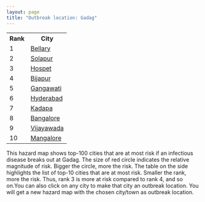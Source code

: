 ```yaml
---
layout: page
title: "Outbreak location: Gadag"
---
```

<div class="flex-container">
<div class="flex-item-left" id="mapid">
<script src="https://buda-magenta.github.io/hazard_map/load_map.js"></script>

<script>
var marker_outbreak = L.marker([15.426365, 75.630079],{"autoPan": true}).addTo(map); marker_outbreak.bindTooltip("Gadag").openTooltip();

var circle_1 = L.circle([15.143395, 76.919388], {"pane": "markerPane", "color": "red", "fill": true, "fillOpacity": 0.2, "fillRule": "evenodd", "lineCap": "round", "lineJoin": "round", "opacity": 1.0, "radius": 51778, "stroke": true, "weight": 3}).addTo(map);
circle_1.bindTooltip("Bellary<br>rank: 1<br>hazard index: 0.051779")
circle_1.bindPopup('<a href="https://buda-magenta.github.io/hazard_map/Bellary">Bellary</a>')

var circle_2 = L.circle([17.849907, 75.276320], {"pane": "markerPane", "color": "red", "fill": true, "fillOpacity": 0.2, "fillRule": "evenodd", "lineCap": "round", "lineJoin": "round", "opacity": 1.0, "radius": 33310, "stroke": true, "weight": 3}).addTo(map);
circle_2.bindTooltip("Solapur<br>rank: 2<br>hazard index: 0.033311")
circle_2.bindPopup('<a href="https://buda-magenta.github.io/hazard_map/Solapur">Solapur</a>')

var circle_3 = L.circle([15.266493, 76.387230], {"pane": "markerPane", "color": "red", "fill": true, "fillOpacity": 0.2, "fillRule": "evenodd", "lineCap": "round", "lineJoin": "round", "opacity": 1.0, "radius": 26064, "stroke": true, "weight": 3}).addTo(map);
circle_3.bindTooltip("Hospet<br>rank: 3<br>hazard index: 0.026064")
circle_3.bindPopup('<a href="https://buda-magenta.github.io/hazard_map/Hospet">Hospet</a>')

var circle_4 = L.circle([18.793568, 80.815939], {"pane": "markerPane", "color": "red", "fill": true, "fillOpacity": 0.2, "fillRule": "evenodd", "lineCap": "round", "lineJoin": "round", "opacity": 1.0, "radius": 24466, "stroke": true, "weight": 3}).addTo(map);
circle_4.bindTooltip("Bijapur<br>rank: 4<br>hazard index: 0.024467")
circle_4.bindPopup('<a href="https://buda-magenta.github.io/hazard_map/Bijapur">Bijapur</a>')

var circle_5 = L.circle([15.431506, 76.532774], {"pane": "markerPane", "color": "red", "fill": true, "fillOpacity": 0.2, "fillRule": "evenodd", "lineCap": "round", "lineJoin": "round", "opacity": 1.0, "radius": 24211, "stroke": true, "weight": 3}).addTo(map);
circle_5.bindTooltip("Gangawati<br>rank: 5<br>hazard index: 0.024211")
circle_5.bindPopup('<a href="https://buda-magenta.github.io/hazard_map/Gangawati">Gangawati</a>')

var circle_6 = L.circle([17.388786, 78.461065], {"pane": "markerPane", "color": "red", "fill": true, "fillOpacity": 0.2, "fillRule": "evenodd", "lineCap": "round", "lineJoin": "round", "opacity": 1.0, "radius": 22171, "stroke": true, "weight": 3}).addTo(map);
circle_6.bindTooltip("Hyderabad<br>rank: 6<br>hazard index: 0.022172")
circle_6.bindPopup('<a href="https://buda-magenta.github.io/hazard_map/Hyderabad">Hyderabad</a>')

var circle_7 = L.circle([14.475294, 78.821686], {"pane": "markerPane", "color": "red", "fill": true, "fillOpacity": 0.2, "fillRule": "evenodd", "lineCap": "round", "lineJoin": "round", "opacity": 1.0, "radius": 21010, "stroke": true, "weight": 3}).addTo(map);
circle_7.bindTooltip("Kadapa<br>rank: 7<br>hazard index: 0.021010")
circle_7.bindPopup('<a href="https://buda-magenta.github.io/hazard_map/Kadapa">Kadapa</a>')

var circle_8 = L.circle([12.979120, 77.591300], {"pane": "markerPane", "color": "red", "fill": true, "fillOpacity": 0.2, "fillRule": "evenodd", "lineCap": "round", "lineJoin": "round", "opacity": 1.0, "radius": 19452, "stroke": true, "weight": 3}).addTo(map);
circle_8.bindTooltip("Bangalore<br>rank: 8<br>hazard index: 0.019453")
circle_8.bindPopup('<a href="https://buda-magenta.github.io/hazard_map/Bangalore">Bangalore</a>')

var circle_9 = L.circle([16.508759, 80.618510], {"pane": "markerPane", "color": "red", "fill": true, "fillOpacity": 0.2, "fillRule": "evenodd", "lineCap": "round", "lineJoin": "round", "opacity": 1.0, "radius": 17352, "stroke": true, "weight": 3}).addTo(map);
circle_9.bindTooltip("Vijayawada<br>rank: 9<br>hazard index: 0.017352")
circle_9.bindPopup('<a href="https://buda-magenta.github.io/hazard_map/Vijayawada">Vijayawada</a>')

var circle_10 = L.circle([12.869810, 74.843008], {"pane": "markerPane", "color": "red", "fill": true, "fillOpacity": 0.2, "fillRule": "evenodd", "lineCap": "round", "lineJoin": "round", "opacity": 1.0, "radius": 15484, "stroke": true, "weight": 3}).addTo(map);
circle_10.bindTooltip("Mangalore<br>rank: 10<br>hazard index: 0.015484")
circle_10.bindPopup('<a href="https://buda-magenta.github.io/hazard_map/Mangalore">Mangalore</a>')

var circle_11 = L.circle([15.351838, 75.137985], {"pane": "markerPane", "color": "red", "fill": true, "fillOpacity": 0.2, "fillRule": "evenodd", "lineCap": "round", "lineJoin": "round", "opacity": 1.0, "radius": 14613, "stroke": true, "weight": 3}).addTo(map);
circle_11.bindTooltip("Hubli<br>rank: 11<br>hazard index: 0.014613")
circle_11.bindPopup('<a href="https://buda-magenta.github.io/hazard_map/Hubli">Hubli</a>')

var circle_12 = L.circle([15.119651, 77.455290], {"pane": "markerPane", "color": "red", "fill": true, "fillOpacity": 0.2, "fillRule": "evenodd", "lineCap": "round", "lineJoin": "round", "opacity": 1.0, "radius": 11521, "stroke": true, "weight": 3}).addTo(map);
circle_12.bindTooltip("Guntakal<br>rank: 12<br>hazard index: 0.011522")
circle_12.bindPopup('<a href="https://buda-magenta.github.io/hazard_map/Guntakal">Guntakal</a>')

var circle_13 = L.circle([16.291519, 80.454159], {"pane": "markerPane", "color": "red", "fill": true, "fillOpacity": 0.2, "fillRule": "evenodd", "lineCap": "round", "lineJoin": "round", "opacity": 1.0, "radius": 10782, "stroke": true, "weight": 3}).addTo(map);
circle_13.bindTooltip("Guntur<br>rank: 13<br>hazard index: 0.010783")
circle_13.bindPopup('<a href="https://buda-magenta.github.io/hazard_map/Guntur">Guntur</a>')

var circle_14 = L.circle([19.075990, 72.877393], {"pane": "markerPane", "color": "red", "fill": true, "fillOpacity": 0.2, "fillRule": "evenodd", "lineCap": "round", "lineJoin": "round", "opacity": 1.0, "radius": 10276, "stroke": true, "weight": 3}).addTo(map);
circle_14.bindTooltip("Mumbai<br>rank: 14<br>hazard index: 0.010276")
circle_14.bindPopup('<a href="https://buda-magenta.github.io/hazard_map/Mumbai">Mumbai</a>')

var circle_15 = L.circle([16.185317, 75.696792], {"pane": "markerPane", "color": "red", "fill": true, "fillOpacity": 0.2, "fillRule": "evenodd", "lineCap": "round", "lineJoin": "round", "opacity": 1.0, "radius": 9126, "stroke": true, "weight": 3}).addTo(map);
circle_15.bindTooltip("Bagalkot<br>rank: 15<br>hazard index: 0.009126")
circle_15.bindPopup('<a href="https://buda-magenta.github.io/hazard_map/Bagalkot">Bagalkot</a>')

var circle_16 = L.circle([14.906956, 78.009707], {"pane": "markerPane", "color": "red", "fill": true, "fillOpacity": 0.2, "fillRule": "evenodd", "lineCap": "round", "lineJoin": "round", "opacity": 1.0, "radius": 6528, "stroke": true, "weight": 3}).addTo(map);
circle_16.bindTooltip("Tadipatri<br>rank: 16<br>hazard index: 0.006529")
circle_16.bindPopup('<a href="https://buda-magenta.github.io/hazard_map/Tadipatri">Tadipatri</a>')

var circle_17 = L.circle([13.083694, 80.270186], {"pane": "markerPane", "color": "red", "fill": true, "fillOpacity": 0.2, "fillRule": "evenodd", "lineCap": "round", "lineJoin": "round", "opacity": 1.0, "radius": 5388, "stroke": true, "weight": 3}).addTo(map);
circle_17.bindTooltip("Chennai<br>rank: 17<br>hazard index: 0.005388")
circle_17.bindPopup('<a href="https://buda-magenta.github.io/hazard_map/Chennai">Chennai</a>')

var circle_18 = L.circle([16.850253, 74.594888], {"pane": "markerPane", "color": "red", "fill": true, "fillOpacity": 0.2, "fillRule": "evenodd", "lineCap": "round", "lineJoin": "round", "opacity": 1.0, "radius": 4733, "stroke": true, "weight": 3}).addTo(map);
circle_18.bindTooltip("Sangli<br>rank: 18<br>hazard index: 0.004734")
circle_18.bindPopup('<a href="https://buda-magenta.github.io/hazard_map/Sangli">Sangli</a>')

var circle_19 = L.circle([15.857267, 74.506934], {"pane": "markerPane", "color": "red", "fill": true, "fillOpacity": 0.2, "fillRule": "evenodd", "lineCap": "round", "lineJoin": "round", "opacity": 1.0, "radius": 4598, "stroke": true, "weight": 3}).addTo(map);
circle_19.bindTooltip("Belgaum<br>rank: 19<br>hazard index: 0.004598")
circle_19.bindPopup('<a href="https://buda-magenta.github.io/hazard_map/Belgaum">Belgaum</a>')

var circle_20 = L.circle([14.466127, 75.920636], {"pane": "markerPane", "color": "red", "fill": true, "fillOpacity": 0.2, "fillRule": "evenodd", "lineCap": "round", "lineJoin": "round", "opacity": 1.0, "radius": 4477, "stroke": true, "weight": 3}).addTo(map);
circle_20.bindTooltip("Davanagere<br>rank: 20<br>hazard index: 0.004477")
circle_20.bindPopup('<a href="https://buda-magenta.github.io/hazard_map/Davanagere">Davanagere</a>')

var circle_21 = L.circle([15.475377, 78.478558], {"pane": "markerPane", "color": "red", "fill": true, "fillOpacity": 0.2, "fillRule": "evenodd", "lineCap": "round", "lineJoin": "round", "opacity": 1.0, "radius": 3323, "stroke": true, "weight": 3}).addTo(map);
circle_21.bindTooltip("Nandyal<br>rank: 21<br>hazard index: 0.003323")
circle_21.bindPopup('<a href="https://buda-magenta.github.io/hazard_map/Nandyal">Nandyal</a>')

var circle_22 = L.circle([13.932609, 75.574978], {"pane": "markerPane", "color": "red", "fill": true, "fillOpacity": 0.2, "fillRule": "evenodd", "lineCap": "round", "lineJoin": "round", "opacity": 1.0, "radius": 2718, "stroke": true, "weight": 3}).addTo(map);
circle_22.bindTooltip("Shimoga<br>rank: 22<br>hazard index: 0.002718")
circle_22.bindPopup('<a href="https://buda-magenta.github.io/hazard_map/Shimoga">Shimoga</a>')

var circle_23 = L.circle([16.695935, 74.455575], {"pane": "markerPane", "color": "red", "fill": true, "fillOpacity": 0.2, "fillRule": "evenodd", "lineCap": "round", "lineJoin": "round", "opacity": 1.0, "radius": 2707, "stroke": true, "weight": 3}).addTo(map);
circle_23.bindTooltip("Ichalkaranji<br>rank: 23<br>hazard index: 0.002707")
circle_23.bindPopup('<a href="https://buda-magenta.github.io/hazard_map/Ichalkaranji">Ichalkaranji</a>')

var circle_24 = L.circle([18.521428, 73.854454], {"pane": "markerPane", "color": "red", "fill": true, "fillOpacity": 0.2, "fillRule": "evenodd", "lineCap": "round", "lineJoin": "round", "opacity": 1.0, "radius": 2591, "stroke": true, "weight": 3}).addTo(map);
circle_24.bindTooltip("Pune<br>rank: 24<br>hazard index: 0.002591")
circle_24.bindPopup('<a href="https://buda-magenta.github.io/hazard_map/Pune">Pune</a>')

var circle_25 = L.circle([12.305183, 76.655361], {"pane": "markerPane", "color": "red", "fill": true, "fillOpacity": 0.2, "fillRule": "evenodd", "lineCap": "round", "lineJoin": "round", "opacity": 1.0, "radius": 1984, "stroke": true, "weight": 3}).addTo(map);
circle_25.bindTooltip("Mysore<br>rank: 25<br>hazard index: 0.001985")
circle_25.bindPopup('<a href="https://buda-magenta.github.io/hazard_map/Mysore">Mysore</a>')

var circle_26 = L.circle([16.083333, 77.166667], {"pane": "markerPane", "color": "red", "fill": true, "fillOpacity": 0.2, "fillRule": "evenodd", "lineCap": "round", "lineJoin": "round", "opacity": 1.0, "radius": 1971, "stroke": true, "weight": 3}).addTo(map);
circle_26.bindTooltip("Raichur<br>rank: 26<br>hazard index: 0.001972")
circle_26.bindPopup('<a href="https://buda-magenta.github.io/hazard_map/Raichur">Raichur</a>')

var circle_27 = L.circle([16.238924, 80.047288], {"pane": "markerPane", "color": "red", "fill": true, "fillOpacity": 0.2, "fillRule": "evenodd", "lineCap": "round", "lineJoin": "round", "opacity": 1.0, "radius": 1925, "stroke": true, "weight": 3}).addTo(map);
circle_27.bindTooltip("Narasaraopet<br>rank: 27<br>hazard index: 0.001926")
circle_27.bindPopup('<a href="https://buda-magenta.github.io/hazard_map/Narasaraopet">Narasaraopet</a>')

var circle_28 = L.circle([15.631900, 77.275900], {"pane": "markerPane", "color": "red", "fill": true, "fillOpacity": 0.2, "fillRule": "evenodd", "lineCap": "round", "lineJoin": "round", "opacity": 1.0, "radius": 1880, "stroke": true, "weight": 3}).addTo(map);
circle_28.bindTooltip("Adoni<br>rank: 28<br>hazard index: 0.001880")
circle_28.bindPopup('<a href="https://buda-magenta.github.io/hazard_map/Adoni">Adoni</a>')

var circle_29 = L.circle([15.398403, 73.812918], {"pane": "markerPane", "color": "red", "fill": true, "fillOpacity": 0.2, "fillRule": "evenodd", "lineCap": "round", "lineJoin": "round", "opacity": 1.0, "radius": 1588, "stroke": true, "weight": 3}).addTo(map);
circle_29.bindTooltip("Vasco Da Gama<br>rank: 29<br>hazard index: 0.001589")
circle_29.bindPopup('<a href="https://buda-magenta.github.io/hazard_map/Vasco_Da_Gama">Vasco Da Gama</a>')

var circle_30 = L.circle([17.980609, 79.598212], {"pane": "markerPane", "color": "red", "fill": true, "fillOpacity": 0.2, "fillRule": "evenodd", "lineCap": "round", "lineJoin": "round", "opacity": 1.0, "radius": 1533, "stroke": true, "weight": 3}).addTo(map);
circle_30.bindTooltip("Warangal<br>rank: 30<br>hazard index: 0.001533")
circle_30.bindPopup('<a href="https://buda-magenta.github.io/hazard_map/Warangal">Warangal</a>')

var circle_31 = L.circle([19.194329, 72.970178], {"pane": "markerPane", "color": "red", "fill": true, "fillOpacity": 0.2, "fillRule": "evenodd", "lineCap": "round", "lineJoin": "round", "opacity": 1.0, "radius": 1512, "stroke": true, "weight": 3}).addTo(map);
circle_31.bindTooltip("Thane<br>rank: 31<br>hazard index: 0.001513")
circle_31.bindPopup('<a href="https://buda-magenta.github.io/hazard_map/Thane">Thane</a>')

var circle_32 = L.circle([13.631637, 79.423171], {"pane": "markerPane", "color": "red", "fill": true, "fillOpacity": 0.2, "fillRule": "evenodd", "lineCap": "round", "lineJoin": "round", "opacity": 1.0, "radius": 1473, "stroke": true, "weight": 3}).addTo(map);
circle_32.bindTooltip("Tirupati<br>rank: 32<br>hazard index: 0.001473")
circle_32.bindPopup('<a href="https://buda-magenta.github.io/hazard_map/Tirupati">Tirupati</a>')

var circle_33 = L.circle([14.625888, 75.635724], {"pane": "markerPane", "color": "red", "fill": true, "fillOpacity": 0.2, "fillRule": "evenodd", "lineCap": "round", "lineJoin": "round", "opacity": 1.0, "radius": 1347, "stroke": true, "weight": 3}).addTo(map);
circle_33.bindTooltip("Ranibennur<br>rank: 33<br>hazard index: 0.001348")
circle_33.bindPopup('<a href="https://buda-magenta.github.io/hazard_map/Ranibennur">Ranibennur</a>')

var circle_34 = L.circle([16.237773, 80.646422], {"pane": "markerPane", "color": "red", "fill": true, "fillOpacity": 0.2, "fillRule": "evenodd", "lineCap": "round", "lineJoin": "round", "opacity": 1.0, "radius": 1076, "stroke": true, "weight": 3}).addTo(map);
circle_34.bindTooltip("Tenali<br>rank: 34<br>hazard index: 0.001077")
circle_34.bindPopup('<a href="https://buda-magenta.github.io/hazard_map/Tenali">Tenali</a>')

var circle_35 = L.circle([14.226644, 76.400512], {"pane": "markerPane", "color": "red", "fill": true, "fillOpacity": 0.2, "fillRule": "evenodd", "lineCap": "round", "lineJoin": "round", "opacity": 1.0, "radius": 1058, "stroke": true, "weight": 3}).addTo(map);
circle_35.bindTooltip("Chitradurga<br>rank: 35<br>hazard index: 0.001058")
circle_35.bindPopup('<a href="https://buda-magenta.github.io/hazard_map/Chitradurga">Chitradurga</a>')

var circle_36 = L.circle([13.826383, 77.493772], {"pane": "markerPane", "color": "red", "fill": true, "fillOpacity": 0.2, "fillRule": "evenodd", "lineCap": "round", "lineJoin": "round", "opacity": 1.0, "radius": 1041, "stroke": true, "weight": 3}).addTo(map);
circle_36.bindTooltip("Hindupur<br>rank: 36<br>hazard index: 0.001041")
circle_36.bindPopup('<a href="https://buda-magenta.github.io/hazard_map/Hindupur">Hindupur</a>')

var circle_37 = L.circle([16.432998, 80.993715], {"pane": "markerPane", "color": "red", "fill": true, "fillOpacity": 0.2, "fillRule": "evenodd", "lineCap": "round", "lineJoin": "round", "opacity": 1.0, "radius": 980, "stroke": true, "weight": 3}).addTo(map);
circle_37.bindTooltip("Gudivada<br>rank: 37<br>hazard index: 0.000981")
circle_37.bindPopup('<a href="https://buda-magenta.github.io/hazard_map/Gudivada">Gudivada</a>')

var circle_38 = L.circle([14.449372, 79.987376], {"pane": "markerPane", "color": "red", "fill": true, "fillOpacity": 0.2, "fillRule": "evenodd", "lineCap": "round", "lineJoin": "round", "opacity": 1.0, "radius": 939, "stroke": true, "weight": 3}).addTo(map);
circle_38.bindTooltip("Nellore<br>rank: 38<br>hazard index: 0.000940")
circle_38.bindPopup('<a href="https://buda-magenta.github.io/hazard_map/Nellore">Nellore</a>')

var circle_39 = L.circle([16.094950, 80.165878], {"pane": "markerPane", "color": "red", "fill": true, "fillOpacity": 0.2, "fillRule": "evenodd", "lineCap": "round", "lineJoin": "round", "opacity": 1.0, "radius": 824, "stroke": true, "weight": 3}).addTo(map);
circle_39.bindTooltip("Chilakaluripet<br>rank: 39<br>hazard index: 0.000825")
circle_39.bindPopup('<a href="https://buda-magenta.github.io/hazard_map/Chilakaluripet">Chilakaluripet</a>')

var circle_40 = L.circle([16.702841, 74.240533], {"pane": "markerPane", "color": "red", "fill": true, "fillOpacity": 0.2, "fillRule": "evenodd", "lineCap": "round", "lineJoin": "round", "opacity": 1.0, "radius": 799, "stroke": true, "weight": 3}).addTo(map);
circle_40.bindTooltip("Kolhapur<br>rank: 40<br>hazard index: 0.000799")
circle_40.bindPopup('<a href="https://buda-magenta.github.io/hazard_map/Kolhapur">Kolhapur</a>')

var circle_41 = L.circle([15.830925, 78.042537], {"pane": "markerPane", "color": "red", "fill": true, "fillOpacity": 0.2, "fillRule": "evenodd", "lineCap": "round", "lineJoin": "round", "opacity": 1.0, "radius": 729, "stroke": true, "weight": 3}).addTo(map);
circle_41.bindTooltip("Kurnool<br>rank: 41<br>hazard index: 0.000729")
circle_41.bindPopup('<a href="https://buda-magenta.github.io/hazard_map/Kurnool">Kurnool</a>')

var circle_42 = L.circle([16.181939, 81.135130], {"pane": "markerPane", "color": "red", "fill": true, "fillOpacity": 0.2, "fillRule": "evenodd", "lineCap": "round", "lineJoin": "round", "opacity": 1.0, "radius": 728, "stroke": true, "weight": 3}).addTo(map);
circle_42.bindTooltip("Machilipatnam<br>rank: 42<br>hazard index: 0.000728")
circle_42.bindPopup('<a href="https://buda-magenta.github.io/hazard_map/Machilipatnam">Machilipatnam</a>')

var circle_43 = L.circle([11.258608, 75.778874], {"pane": "markerPane", "color": "red", "fill": true, "fillOpacity": 0.2, "fillRule": "evenodd", "lineCap": "round", "lineJoin": "round", "opacity": 1.0, "radius": 702, "stroke": true, "weight": 3}).addTo(map);
circle_43.bindTooltip("Kozhikode<br>rank: 43<br>hazard index: 0.000703")
circle_43.bindPopup('<a href="https://buda-magenta.github.io/hazard_map/Kozhikode">Kozhikode</a>')

var circle_44 = L.circle([25.335649, 83.007629], {"pane": "markerPane", "color": "red", "fill": true, "fillOpacity": 0.2, "fillRule": "evenodd", "lineCap": "round", "lineJoin": "round", "opacity": 1.0, "radius": 650, "stroke": true, "weight": 3}).addTo(map);
circle_44.bindTooltip("Varanasi<br>rank: 44<br>hazard index: 0.000650")
circle_44.bindPopup('<a href="https://buda-magenta.github.io/hazard_map/Varanasi">Varanasi</a>')

var circle_45 = L.circle([18.351469, 76.755121], {"pane": "markerPane", "color": "red", "fill": true, "fillOpacity": 0.2, "fillRule": "evenodd", "lineCap": "round", "lineJoin": "round", "opacity": 1.0, "radius": 606, "stroke": true, "weight": 3}).addTo(map);
circle_45.bindTooltip("Latur<br>rank: 45<br>hazard index: 0.000607")
circle_45.bindPopup('<a href="https://buda-magenta.github.io/hazard_map/Latur">Latur</a>')

var circle_46 = L.circle([16.542769, 81.527344], {"pane": "markerPane", "color": "red", "fill": true, "fillOpacity": 0.2, "fillRule": "evenodd", "lineCap": "round", "lineJoin": "round", "opacity": 1.0, "radius": 606, "stroke": true, "weight": 3}).addTo(map);
circle_46.bindTooltip("Bhimavaram<br>rank: 46<br>hazard index: 0.000606")
circle_46.bindPopup('<a href="https://buda-magenta.github.io/hazard_map/Bhimavaram">Bhimavaram</a>')

var circle_47 = L.circle([25.438130, 81.833800], {"pane": "markerPane", "color": "red", "fill": true, "fillOpacity": 0.2, "fillRule": "evenodd", "lineCap": "round", "lineJoin": "round", "opacity": 1.0, "radius": 604, "stroke": true, "weight": 3}).addTo(map);
circle_47.bindTooltip("Allahabad<br>rank: 47<br>hazard index: 0.000604")
circle_47.bindPopup('<a href="https://buda-magenta.github.io/hazard_map/Allahabad">Allahabad</a>')

var circle_48 = L.circle([18.627929, 73.800983], {"pane": "markerPane", "color": "red", "fill": true, "fillOpacity": 0.2, "fillRule": "evenodd", "lineCap": "round", "lineJoin": "round", "opacity": 1.0, "radius": 598, "stroke": true, "weight": 3}).addTo(map);
circle_48.bindTooltip("Pimpri Chinchwad<br>rank: 48<br>hazard index: 0.000599")
circle_48.bindPopup('<a href="https://buda-magenta.github.io/hazard_map/Pimpri_Chinchwad">Pimpri Chinchwad</a>')

var circle_49 = L.circle([14.654623, 77.556260], {"pane": "markerPane", "color": "red", "fill": true, "fillOpacity": 0.2, "fillRule": "evenodd", "lineCap": "round", "lineJoin": "round", "opacity": 1.0, "radius": 572, "stroke": true, "weight": 3}).addTo(map);
circle_49.bindTooltip("Anantapur<br>rank: 49<br>hazard index: 0.000572")
circle_49.bindPopup('<a href="https://buda-magenta.github.io/hazard_map/Anantapur">Anantapur</a>')

var circle_50 = L.circle([23.160894, 79.949770], {"pane": "markerPane", "color": "red", "fill": true, "fillOpacity": 0.2, "fillRule": "evenodd", "lineCap": "round", "lineJoin": "round", "opacity": 1.0, "radius": 570, "stroke": true, "weight": 3}).addTo(map);
circle_50.bindTooltip("Jabalpur<br>rank: 50<br>hazard index: 0.000570")
circle_50.bindPopup('<a href="https://buda-magenta.github.io/hazard_map/Jabalpur">Jabalpur</a>')

var circle_51 = L.circle([8.576971, 77.050125], {"pane": "markerPane", "color": "red", "fill": true, "fillOpacity": 0.2, "fillRule": "evenodd", "lineCap": "round", "lineJoin": "round", "opacity": 1.0, "radius": 523, "stroke": true, "weight": 3}).addTo(map);
circle_51.bindTooltip("Thiruvananthapuram<br>rank: 51<br>hazard index: 0.000524")
circle_51.bindPopup('<a href="https://buda-magenta.github.io/hazard_map/Thiruvananthapuram">Thiruvananthapuram</a>')

var circle_52 = L.circle([13.340077, 77.100621], {"pane": "markerPane", "color": "red", "fill": true, "fillOpacity": 0.2, "fillRule": "evenodd", "lineCap": "round", "lineJoin": "round", "opacity": 1.0, "radius": 497, "stroke": true, "weight": 3}).addTo(map);
circle_52.bindTooltip("Tumkur<br>rank: 52<br>hazard index: 0.000497")
circle_52.bindPopup('<a href="https://buda-magenta.github.io/hazard_map/Tumkur">Tumkur</a>')

var circle_53 = L.circle([19.087076, 82.023572], {"pane": "markerPane", "color": "red", "fill": true, "fillOpacity": 0.2, "fillRule": "evenodd", "lineCap": "round", "lineJoin": "round", "opacity": 1.0, "radius": 490, "stroke": true, "weight": 3}).addTo(map);
circle_53.bindTooltip("Jagdalpur<br>rank: 53<br>hazard index: 0.000491")
circle_53.bindPopup('<a href="https://buda-magenta.github.io/hazard_map/Jagdalpur">Jagdalpur</a>')

var circle_54 = L.circle([17.723128, 83.301284], {"pane": "markerPane", "color": "red", "fill": true, "fillOpacity": 0.2, "fillRule": "evenodd", "lineCap": "round", "lineJoin": "round", "opacity": 1.0, "radius": 441, "stroke": true, "weight": 3}).addTo(map);
circle_54.bindTooltip("Visakhapatnam<br>rank: 54<br>hazard index: 0.000442")
circle_54.bindPopup('<a href="https://buda-magenta.github.io/hazard_map/Visakhapatnam">Visakhapatnam</a>')

var circle_55 = L.circle([28.651718, 77.221939], {"pane": "markerPane", "color": "red", "fill": true, "fillOpacity": 0.2, "fillRule": "evenodd", "lineCap": "round", "lineJoin": "round", "opacity": 1.0, "radius": 397, "stroke": true, "weight": 3}).addTo(map);
circle_55.bindTooltip("Delhi<br>rank: 55<br>hazard index: 0.000397")
circle_55.bindPopup('<a href="https://buda-magenta.github.io/hazard_map/Delhi">Delhi</a>')

var circle_56 = L.circle([26.055318, 82.993139], {"pane": "markerPane", "color": "red", "fill": true, "fillOpacity": 0.2, "fillRule": "evenodd", "lineCap": "round", "lineJoin": "round", "opacity": 1.0, "radius": 371, "stroke": true, "weight": 3}).addTo(map);
circle_56.bindTooltip("Nizamabad<br>rank: 56<br>hazard index: 0.000371")
circle_56.bindPopup('<a href="https://buda-magenta.github.io/hazard_map/Nizamabad">Nizamabad</a>')

var circle_57 = L.circle([17.166667, 77.083333], {"pane": "markerPane", "color": "red", "fill": true, "fillOpacity": 0.2, "fillRule": "evenodd", "lineCap": "round", "lineJoin": "round", "opacity": 1.0, "radius": 339, "stroke": true, "weight": 3}).addTo(map);
circle_57.bindTooltip("Gulbarga<br>rank: 57<br>hazard index: 0.000340")
circle_57.bindPopup('<a href="https://buda-magenta.github.io/hazard_map/Gulbarga">Gulbarga</a>')

var circle_58 = L.circle([16.743454, 77.992319], {"pane": "markerPane", "color": "red", "fill": true, "fillOpacity": 0.2, "fillRule": "evenodd", "lineCap": "round", "lineJoin": "round", "opacity": 1.0, "radius": 311, "stroke": true, "weight": 3}).addTo(map);
circle_58.bindTooltip("Mahbubnagar<br>rank: 58<br>hazard index: 0.000311")
circle_58.bindPopup('<a href="https://buda-magenta.github.io/hazard_map/Mahbubnagar">Mahbubnagar</a>')

var circle_59 = L.circle([12.523889, 76.896196], {"pane": "markerPane", "color": "red", "fill": true, "fillOpacity": 0.2, "fillRule": "evenodd", "lineCap": "round", "lineJoin": "round", "opacity": 1.0, "radius": 308, "stroke": true, "weight": 3}).addTo(map);
circle_59.bindTooltip("Mandya<br>rank: 59<br>hazard index: 0.000308")
circle_59.bindPopup('<a href="https://buda-magenta.github.io/hazard_map/Mandya">Mandya</a>')

var circle_60 = L.circle([11.664300, 78.146000], {"pane": "markerPane", "color": "red", "fill": true, "fillOpacity": 0.2, "fillRule": "evenodd", "lineCap": "round", "lineJoin": "round", "opacity": 1.0, "radius": 306, "stroke": true, "weight": 3}).addTo(map);
circle_60.bindTooltip("Salem<br>rank: 60<br>hazard index: 0.000307")
circle_60.bindPopup('<a href="https://buda-magenta.github.io/hazard_map/Salem">Salem</a>')

var circle_61 = L.circle([14.752266, 78.548552], {"pane": "markerPane", "color": "red", "fill": true, "fillOpacity": 0.2, "fillRule": "evenodd", "lineCap": "round", "lineJoin": "round", "opacity": 1.0, "radius": 284, "stroke": true, "weight": 3}).addTo(map);
circle_61.bindTooltip("Proddatur<br>rank: 61<br>hazard index: 0.000284")
circle_61.bindPopup('<a href="https://buda-magenta.github.io/hazard_map/Proddatur">Proddatur</a>')

var circle_62 = L.circle([13.341917, 74.747323], {"pane": "markerPane", "color": "red", "fill": true, "fillOpacity": 0.2, "fillRule": "evenodd", "lineCap": "round", "lineJoin": "round", "opacity": 1.0, "radius": 282, "stroke": true, "weight": 3}).addTo(map);
circle_62.bindTooltip("Udupi<br>rank: 62<br>hazard index: 0.000283")
circle_62.bindPopup('<a href="https://buda-magenta.github.io/hazard_map/Udupi">Udupi</a>')

var circle_63 = L.circle([10.525626, 76.213254], {"pane": "markerPane", "color": "red", "fill": true, "fillOpacity": 0.2, "fillRule": "evenodd", "lineCap": "round", "lineJoin": "round", "opacity": 1.0, "radius": 270, "stroke": true, "weight": 3}).addTo(map);
circle_63.bindTooltip("Thrissur<br>rank: 63<br>hazard index: 0.000271")
circle_63.bindPopup('<a href="https://buda-magenta.github.io/hazard_map/Thrissur">Thrissur</a>')

var circle_64 = L.circle([18.761516, 79.478785], {"pane": "markerPane", "color": "red", "fill": true, "fillOpacity": 0.2, "fillRule": "evenodd", "lineCap": "round", "lineJoin": "round", "opacity": 1.0, "radius": 269, "stroke": true, "weight": 3}).addTo(map);
circle_64.bindTooltip("Ramagundam<br>rank: 64<br>hazard index: 0.000269")
circle_64.bindPopup('<a href="https://buda-magenta.github.io/hazard_map/Ramagundam">Ramagundam</a>')

var circle_65 = L.circle([14.422347, 77.720069], {"pane": "markerPane", "color": "red", "fill": true, "fillOpacity": 0.2, "fillRule": "evenodd", "lineCap": "round", "lineJoin": "round", "opacity": 1.0, "radius": 266, "stroke": true, "weight": 3}).addTo(map);
circle_65.bindTooltip("Dharmavaram<br>rank: 65<br>hazard index: 0.000266")
circle_65.bindPopup('<a href="https://buda-magenta.github.io/hazard_map/Dharmavaram">Dharmavaram</a>')

var circle_66 = L.circle([19.250000, 74.750000], {"pane": "markerPane", "color": "red", "fill": true, "fillOpacity": 0.2, "fillRule": "evenodd", "lineCap": "round", "lineJoin": "round", "opacity": 1.0, "radius": 250, "stroke": true, "weight": 3}).addTo(map);
circle_66.bindTooltip("Ahmadnagar<br>rank: 66<br>hazard index: 0.000250")
circle_66.bindPopup('<a href="https://buda-magenta.github.io/hazard_map/Ahmadnagar">Ahmadnagar</a>')

var circle_67 = L.circle([12.955100, 78.269900], {"pane": "markerPane", "color": "red", "fill": true, "fillOpacity": 0.2, "fillRule": "evenodd", "lineCap": "round", "lineJoin": "round", "opacity": 1.0, "radius": 247, "stroke": true, "weight": 3}).addTo(map);
circle_67.bindTooltip("Robertson Pet<br>rank: 67<br>hazard index: 0.000247")
circle_67.bindPopup('<a href="https://buda-magenta.github.io/hazard_map/Robertson_Pet">Robertson Pet</a>')

var circle_68 = L.circle([8.887951, 76.595501], {"pane": "markerPane", "color": "red", "fill": true, "fillOpacity": 0.2, "fillRule": "evenodd", "lineCap": "round", "lineJoin": "round", "opacity": 1.0, "radius": 242, "stroke": true, "weight": 3}).addTo(map);
circle_68.bindTooltip("Kollam<br>rank: 68<br>hazard index: 0.000242")
circle_68.bindPopup('<a href="https://buda-magenta.github.io/hazard_map/Kollam">Kollam</a>')

var circle_69 = L.circle([17.005045, 81.780473], {"pane": "markerPane", "color": "red", "fill": true, "fillOpacity": 0.2, "fillRule": "evenodd", "lineCap": "round", "lineJoin": "round", "opacity": 1.0, "radius": 241, "stroke": true, "weight": 3}).addTo(map);
circle_69.bindTooltip("Rajahmundry<br>rank: 69<br>hazard index: 0.000241")
circle_69.bindPopup('<a href="https://buda-magenta.github.io/hazard_map/Rajahmundry">Rajahmundry</a>')

var circle_70 = L.circle([13.007082, 76.099270], {"pane": "markerPane", "color": "red", "fill": true, "fillOpacity": 0.2, "fillRule": "evenodd", "lineCap": "round", "lineJoin": "round", "opacity": 1.0, "radius": 231, "stroke": true, "weight": 3}).addTo(map);
circle_70.bindTooltip("Hassan<br>rank: 70<br>hazard index: 0.000231")
circle_70.bindPopup('<a href="https://buda-magenta.github.io/hazard_map/Hassan">Hassan</a>')

var circle_71 = L.circle([17.910400, 77.519900], {"pane": "markerPane", "color": "red", "fill": true, "fillOpacity": 0.2, "fillRule": "evenodd", "lineCap": "round", "lineJoin": "round", "opacity": 1.0, "radius": 220, "stroke": true, "weight": 3}).addTo(map);
circle_71.bindTooltip("Bidar<br>rank: 71<br>hazard index: 0.000221")
circle_71.bindPopup('<a href="https://buda-magenta.github.io/hazard_map/Bidar">Bidar</a>')

var circle_72 = L.circle([11.001812, 76.962842], {"pane": "markerPane", "color": "red", "fill": true, "fillOpacity": 0.2, "fillRule": "evenodd", "lineCap": "round", "lineJoin": "round", "opacity": 1.0, "radius": 211, "stroke": true, "weight": 3}).addTo(map);
circle_72.bindTooltip("Coimbatore<br>rank: 72<br>hazard index: 0.000211")
circle_72.bindPopup('<a href="https://buda-magenta.github.io/hazard_map/Coimbatore">Coimbatore</a>')

var circle_73 = L.circle([22.541418, 88.357691], {"pane": "markerPane", "color": "red", "fill": true, "fillOpacity": 0.2, "fillRule": "evenodd", "lineCap": "round", "lineJoin": "round", "opacity": 1.0, "radius": 197, "stroke": true, "weight": 3}).addTo(map);
circle_73.bindTooltip("Kolkata<br>rank: 73<br>hazard index: 0.000197")
circle_73.bindPopup('<a href="https://buda-magenta.github.io/hazard_map/Kolkata">Kolkata</a>')

var circle_74 = L.circle([19.169335, 77.311013], {"pane": "markerPane", "color": "red", "fill": true, "fillOpacity": 0.2, "fillRule": "evenodd", "lineCap": "round", "lineJoin": "round", "opacity": 1.0, "radius": 188, "stroke": true, "weight": 3}).addTo(map);
circle_74.bindTooltip("Nanded Waghala<br>rank: 74<br>hazard index: 0.000188")
circle_74.bindPopup('<a href="https://buda-magenta.github.io/hazard_map/Nanded_Waghala">Nanded Waghala</a>')

var circle_75 = L.circle([21.170200, 72.831100], {"pane": "markerPane", "color": "red", "fill": true, "fillOpacity": 0.2, "fillRule": "evenodd", "lineCap": "round", "lineJoin": "round", "opacity": 1.0, "radius": 176, "stroke": true, "weight": 3}).addTo(map);
circle_75.bindTooltip("Surat<br>rank: 75<br>hazard index: 0.000176")
circle_75.bindPopup('<a href="https://buda-magenta.github.io/hazard_map/Surat">Surat</a>')

var circle_76 = L.circle([23.021624, 72.579707], {"pane": "markerPane", "color": "red", "fill": true, "fillOpacity": 0.2, "fillRule": "evenodd", "lineCap": "round", "lineJoin": "round", "opacity": 1.0, "radius": 173, "stroke": true, "weight": 3}).addTo(map);
circle_76.bindTooltip("Ahmedabad<br>rank: 76<br>hazard index: 0.000174")
circle_76.bindPopup('<a href="https://buda-magenta.github.io/hazard_map/Ahmedabad">Ahmedabad</a>')

var circle_77 = L.circle([19.261944, 73.194760], {"pane": "markerPane", "color": "red", "fill": true, "fillOpacity": 0.2, "fillRule": "evenodd", "lineCap": "round", "lineJoin": "round", "opacity": 1.0, "radius": 170, "stroke": true, "weight": 3}).addTo(map);
circle_77.bindTooltip("Ulhas Nagar<br>rank: 77<br>hazard index: 0.000171")
circle_77.bindPopup('<a href="https://buda-magenta.github.io/hazard_map/Ulhas_Nagar">Ulhas Nagar</a>')

var circle_78 = L.circle([12.732884, 77.830948], {"pane": "markerPane", "color": "red", "fill": true, "fillOpacity": 0.2, "fillRule": "evenodd", "lineCap": "round", "lineJoin": "round", "opacity": 1.0, "radius": 165, "stroke": true, "weight": 3}).addTo(map);
circle_78.bindTooltip("Hosur<br>rank: 78<br>hazard index: 0.000166")
circle_78.bindPopup('<a href="https://buda-magenta.github.io/hazard_map/Hosur">Hosur</a>')

var circle_79 = L.circle([16.943738, 82.235061], {"pane": "markerPane", "color": "red", "fill": true, "fillOpacity": 0.2, "fillRule": "evenodd", "lineCap": "round", "lineJoin": "round", "opacity": 1.0, "radius": 162, "stroke": true, "weight": 3}).addTo(map);
circle_79.bindTooltip("Kakinada<br>rank: 79<br>hazard index: 0.000163")
circle_79.bindPopup('<a href="https://buda-magenta.github.io/hazard_map/Kakinada">Kakinada</a>')

var circle_80 = L.circle([24.500000, 81.000000], {"pane": "markerPane", "color": "red", "fill": true, "fillOpacity": 0.2, "fillRule": "evenodd", "lineCap": "round", "lineJoin": "round", "opacity": 1.0, "radius": 151, "stroke": true, "weight": 3}).addTo(map);
circle_80.bindTooltip("Satna<br>rank: 80<br>hazard index: 0.000152")
circle_80.bindPopup('<a href="https://buda-magenta.github.io/hazard_map/Satna">Satna</a>')

var circle_81 = L.circle([15.507554, 80.060800], {"pane": "markerPane", "color": "red", "fill": true, "fillOpacity": 0.2, "fillRule": "evenodd", "lineCap": "round", "lineJoin": "round", "opacity": 1.0, "radius": 150, "stroke": true, "weight": 3}).addTo(map);
circle_81.bindTooltip("Ongole<br>rank: 81<br>hazard index: 0.000151")
circle_81.bindPopup('<a href="https://buda-magenta.github.io/hazard_map/Ongole">Ongole</a>')

var circle_82 = L.circle([20.011247, 73.790236], {"pane": "markerPane", "color": "red", "fill": true, "fillOpacity": 0.2, "fillRule": "evenodd", "lineCap": "round", "lineJoin": "round", "opacity": 1.0, "radius": 141, "stroke": true, "weight": 3}).addTo(map);
circle_82.bindTooltip("Nashik<br>rank: 82<br>hazard index: 0.000141")
circle_82.bindPopup('<a href="https://buda-magenta.github.io/hazard_map/Nashik">Nashik</a>')

var circle_83 = L.circle([18.434644, 79.132265], {"pane": "markerPane", "color": "red", "fill": true, "fillOpacity": 0.2, "fillRule": "evenodd", "lineCap": "round", "lineJoin": "round", "opacity": 1.0, "radius": 140, "stroke": true, "weight": 3}).addTo(map);
circle_83.bindTooltip("Karimnagar<br>rank: 83<br>hazard index: 0.000140")
circle_83.bindPopup('<a href="https://buda-magenta.github.io/hazard_map/Karimnagar">Karimnagar</a>')

var circle_84 = L.circle([16.676135, 81.170868], {"pane": "markerPane", "color": "red", "fill": true, "fillOpacity": 0.2, "fillRule": "evenodd", "lineCap": "round", "lineJoin": "round", "opacity": 1.0, "radius": 136, "stroke": true, "weight": 3}).addTo(map);
circle_84.bindTooltip("Eluru<br>rank: 84<br>hazard index: 0.000136")
circle_84.bindPopup('<a href="https://buda-magenta.github.io/hazard_map/Eluru">Eluru</a>')

var circle_85 = L.circle([10.804973, 78.687030], {"pane": "markerPane", "color": "red", "fill": true, "fillOpacity": 0.2, "fillRule": "evenodd", "lineCap": "round", "lineJoin": "round", "opacity": 1.0, "radius": 133, "stroke": true, "weight": 3}).addTo(map);
circle_85.bindTooltip("Tiruchirappalli<br>rank: 85<br>hazard index: 0.000134")
circle_85.bindPopup('<a href="https://buda-magenta.github.io/hazard_map/Tiruchirappalli">Tiruchirappalli</a>')

var circle_86 = L.circle([13.160105, 79.155551], {"pane": "markerPane", "color": "red", "fill": true, "fillOpacity": 0.2, "fillRule": "evenodd", "lineCap": "round", "lineJoin": "round", "opacity": 1.0, "radius": 132, "stroke": true, "weight": 3}).addTo(map);
circle_86.bindTooltip("Chittoor<br>rank: 86<br>hazard index: 0.000133")
circle_86.bindPopup('<a href="https://buda-magenta.github.io/hazard_map/Chittoor">Chittoor</a>')

var circle_87 = L.circle([13.137000, 78.133961], {"pane": "markerPane", "color": "red", "fill": true, "fillOpacity": 0.2, "fillRule": "evenodd", "lineCap": "round", "lineJoin": "round", "opacity": 1.0, "radius": 127, "stroke": true, "weight": 3}).addTo(map);
circle_87.bindTooltip("Kolar<br>rank: 87<br>hazard index: 0.000127")
circle_87.bindPopup('<a href="https://buda-magenta.github.io/hazard_map/Kolar">Kolar</a>')

var circle_88 = L.circle([24.935635, 82.647701], {"pane": "markerPane", "color": "red", "fill": true, "fillOpacity": 0.2, "fillRule": "evenodd", "lineCap": "round", "lineJoin": "round", "opacity": 1.0, "radius": 126, "stroke": true, "weight": 3}).addTo(map);
circle_88.bindTooltip("Mirzapur<br>rank: 88<br>hazard index: 0.000126")
circle_88.bindPopup('<a href="https://buda-magenta.github.io/hazard_map/Mirzapur">Mirzapur</a>')

var circle_89 = L.circle([18.169844, 76.117963], {"pane": "markerPane", "color": "red", "fill": true, "fillOpacity": 0.2, "fillRule": "evenodd", "lineCap": "round", "lineJoin": "round", "opacity": 1.0, "radius": 124, "stroke": true, "weight": 3}).addTo(map);
circle_89.bindTooltip("Osmanabad<br>rank: 89<br>hazard index: 0.000124")
circle_89.bindPopup('<a href="https://buda-magenta.github.io/hazard_map/Osmanabad">Osmanabad</a>')

var circle_90 = L.circle([19.439885, 72.880383], {"pane": "markerPane", "color": "red", "fill": true, "fillOpacity": 0.2, "fillRule": "evenodd", "lineCap": "round", "lineJoin": "round", "opacity": 1.0, "radius": 123, "stroke": true, "weight": 3}).addTo(map);
circle_90.bindTooltip("Vasai<br>rank: 90<br>hazard index: 0.000124")
circle_90.bindPopup('<a href="https://buda-magenta.github.io/hazard_map/Vasai">Vasai</a>')

var circle_91 = L.circle([16.857964, 79.217494], {"pane": "markerPane", "color": "red", "fill": true, "fillOpacity": 0.2, "fillRule": "evenodd", "lineCap": "round", "lineJoin": "round", "opacity": 1.0, "radius": 120, "stroke": true, "weight": 3}).addTo(map);
circle_91.bindTooltip("Nalgonda<br>rank: 91<br>hazard index: 0.000120")
circle_91.bindPopup('<a href="https://buda-magenta.github.io/hazard_map/Nalgonda">Nalgonda</a>')

var circle_92 = L.circle([21.977864, 76.568828], {"pane": "markerPane", "color": "red", "fill": true, "fillOpacity": 0.2, "fillRule": "evenodd", "lineCap": "round", "lineJoin": "round", "opacity": 1.0, "radius": 108, "stroke": true, "weight": 3}).addTo(map);
circle_92.bindTooltip("Khandwa<br>rank: 92<br>hazard index: 0.000109")
circle_92.bindPopup('<a href="https://buda-magenta.github.io/hazard_map/Khandwa">Khandwa</a>')

var circle_93 = L.circle([13.573260, 78.479146], {"pane": "markerPane", "color": "red", "fill": true, "fillOpacity": 0.2, "fillRule": "evenodd", "lineCap": "round", "lineJoin": "round", "opacity": 1.0, "radius": 103, "stroke": true, "weight": 3}).addTo(map);
circle_93.bindTooltip("Madanapalle<br>rank: 93<br>hazard index: 0.000104")
circle_93.bindPopup('<a href="https://buda-magenta.github.io/hazard_map/Madanapalle">Madanapalle</a>')

var circle_94 = L.circle([19.290314, 76.602903], {"pane": "markerPane", "color": "red", "fill": true, "fillOpacity": 0.2, "fillRule": "evenodd", "lineCap": "round", "lineJoin": "round", "opacity": 1.0, "radius": 103, "stroke": true, "weight": 3}).addTo(map);
circle_94.bindTooltip("Parbhani<br>rank: 94<br>hazard index: 0.000103")
circle_94.bindPopup('<a href="https://buda-magenta.github.io/hazard_map/Parbhani">Parbhani</a>')

var circle_95 = L.circle([20.993276, 75.839983], {"pane": "markerPane", "color": "red", "fill": true, "fillOpacity": 0.2, "fillRule": "evenodd", "lineCap": "round", "lineJoin": "round", "opacity": 1.0, "radius": 101, "stroke": true, "weight": 3}).addTo(map);
circle_95.bindTooltip("Bhusawal<br>rank: 95<br>hazard index: 0.000102")
circle_95.bindPopup('<a href="https://buda-magenta.github.io/hazard_map/Bhusawal">Bhusawal</a>')

var circle_96 = L.circle([17.500000, 80.333333], {"pane": "markerPane", "color": "red", "fill": true, "fillOpacity": 0.2, "fillRule": "evenodd", "lineCap": "round", "lineJoin": "round", "opacity": 1.0, "radius": 100, "stroke": true, "weight": 3}).addTo(map);
circle_96.bindTooltip("Khammam<br>rank: 96<br>hazard index: 0.000100")
circle_96.bindPopup('<a href="https://buda-magenta.github.io/hazard_map/Khammam">Khammam</a>')

var circle_97 = L.circle([19.143607, 73.295535], {"pane": "markerPane", "color": "red", "fill": true, "fillOpacity": 0.2, "fillRule": "evenodd", "lineCap": "round", "lineJoin": "round", "opacity": 1.0, "radius": 99, "stroke": true, "weight": 3}).addTo(map);
circle_97.bindTooltip("Ambarnath<br>rank: 97<br>hazard index: 0.000099")
circle_97.bindPopup('<a href="https://buda-magenta.github.io/hazard_map/Ambarnath">Ambarnath</a>')

var circle_98 = L.circle([9.926115, 78.114098], {"pane": "markerPane", "color": "red", "fill": true, "fillOpacity": 0.2, "fillRule": "evenodd", "lineCap": "round", "lineJoin": "round", "opacity": 1.0, "radius": 96, "stroke": true, "weight": 3}).addTo(map);
circle_98.bindTooltip("Madurai<br>rank: 98<br>hazard index: 0.000096")
circle_98.bindPopup('<a href="https://buda-magenta.github.io/hazard_map/Madurai">Madurai</a>')

var circle_99 = L.circle([20.266777, 85.843559], {"pane": "markerPane", "color": "red", "fill": true, "fillOpacity": 0.2, "fillRule": "evenodd", "lineCap": "round", "lineJoin": "round", "opacity": 1.0, "radius": 92, "stroke": true, "weight": 3}).addTo(map);
circle_99.bindTooltip("Bhubaneswar<br>rank: 99<br>hazard index: 0.000093")
circle_99.bindPopup('<a href="https://buda-magenta.github.io/hazard_map/Bhubaneswar">Bhubaneswar</a>')

var circle_100 = L.circle([16.870988, 79.561398], {"pane": "markerPane", "color": "red", "fill": true, "fillOpacity": 0.2, "fillRule": "evenodd", "lineCap": "round", "lineJoin": "round", "opacity": 1.0, "radius": 92, "stroke": true, "weight": 3}).addTo(map);
circle_100.bindTooltip("Miryalaguda<br>rank: 100<br>hazard index: 0.000092")
circle_100.bindPopup('<a href="https://buda-magenta.github.io/hazard_map/Miryalaguda">Miryalaguda</a>')
</script>
</div>


<div class="flex-item-right">
<table>
<tr>
<th>Rank</th>
<th>City</th>
</tr>

<tr>
<td>1</td>
<td><a href="https://buda-magenta.github.io/hazard_map/Bellary">Bellary</a></td>
</tr>

<tr>
<td>2</td>
<td><a href="https://buda-magenta.github.io/hazard_map/Solapur">Solapur</a></td>
</tr>

<tr>
<td>3</td>
<td><a href="https://buda-magenta.github.io/hazard_map/Hospet">Hospet</a></td>
</tr>

<tr>
<td>4</td>
<td><a href="https://buda-magenta.github.io/hazard_map/Bijapur">Bijapur</a></td>
</tr>

<tr>
<td>5</td>
<td><a href="https://buda-magenta.github.io/hazard_map/Gangawati">Gangawati</a></td>
</tr>

<tr>
<td>6</td>
<td><a href="https://buda-magenta.github.io/hazard_map/Hyderabad">Hyderabad</a></td>
</tr>

<tr>
<td>7</td>
<td><a href="https://buda-magenta.github.io/hazard_map/Kadapa">Kadapa</a></td>
</tr>

<tr>
<td>8</td>
<td><a href="https://buda-magenta.github.io/hazard_map/Bangalore">Bangalore</a></td>
</tr>

<tr>
<td>9</td>
<td><a href="https://buda-magenta.github.io/hazard_map/Vijayawada">Vijayawada</a></td>
</tr>

<tr>
<td>10</td>
<td><a href="https://buda-magenta.github.io/hazard_map/Mangalore">Mangalore</a></td>
</tr>

</table>
</div>
</div>


<p align="left">This hazard map shows top-100 cities that are at most risk if an infectious disease breaks out at Gadag. The size of red circle indicates the relative magnitude of risk. Bigger the circle, more the risk. The table on the side highlights the list of top-10 cities that are at most risk. Smaller the rank, more the risk. Thus, rank 3 is more at risk compared to rank 4, and so on.You can also click on any city to make that city an outbreak location. You will get a new hazard map with the chosen city/town as outbreak location.
</p>
